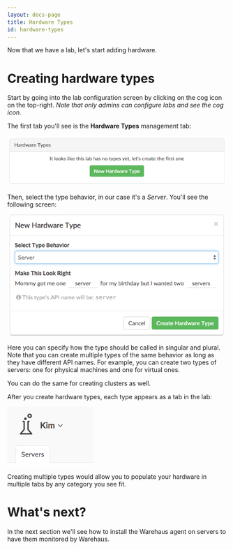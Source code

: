 ```yaml
---
layout: docs-page
title: Hardware Types
id: hardware-types
---
```


Now that we have a lab, let's start adding hardware.

# Creating hardware types

Start by going into the lab configuration screen by clicking on the cog icon on the top-right. *Note that only admins can configure labs and see the cog icon.*

The first tab you'll see is the **Hardware Types** management tab:

![Hardware Types Tab](/assets/img/hardware-types-tab.png)

Then, select the type behavior, in our case it's a *Server*. You'll see the following screen:

![Create Hardware Type](/assets/img/hardware-types-create.png)

Here you can specify how the type should be called in singular and plural. Note that you can create multiple types of the same behavior as long as they have different API names. For example, you can create two types of servers: one for physical machines and one for virtual ones.

You can do the same for creating clusters as well.

After you create hardware types, each type appears as a tab in the lab:

![Type Tab](/assets/img/hardware-types-type-tab.png)

Creating multiple types would allow you to populate your hardware in multiple tabs by any category you see fit.

# What's next?

In the next section we'll see how to install the Warehaus agent on servers to have them monitored by Warehaus.
